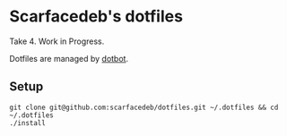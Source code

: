 # Scarfacedeb's dotfiles

Take 4. Work in Progress.

Dotfiles are managed by [dotbot](https://github.com/anishathalye/dotbot).

## Setup

```
git clone git@github.com:scarfacedeb/dotfiles.git ~/.dotfiles && cd ~/.dotfiles
./install
```
